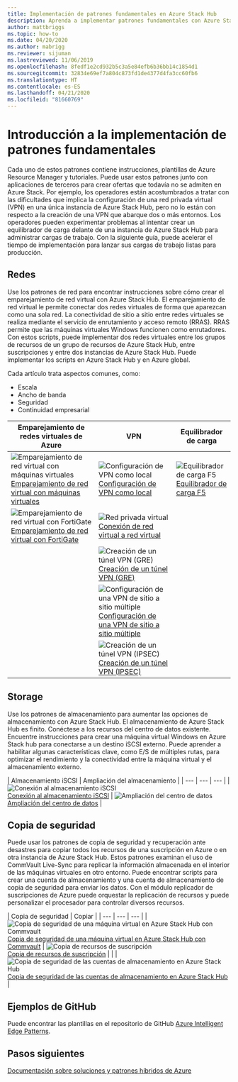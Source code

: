 ```yaml
---
title: Implementación de patrones fundamentales en Azure Stack Hub
description: Aprenda a implementar patrones fundamentales con Azure Stack Hub.
author: mattbriggs
ms.topic: how-to
ms.date: 04/20/2020
ms.author: mabrigg
ms.reviewer: sijuman
ms.lastreviewed: 11/06/2019
ms.openlocfilehash: 8fedf1e2cd932b5c3a5e84efb6b36bb14c1854d1
ms.sourcegitcommit: 32834e69ef7a804c873fd1de4377d4fa3cc60fb6
ms.translationtype: HT
ms.contentlocale: es-ES
ms.lasthandoff: 04/21/2020
ms.locfileid: "81660769"
---
```

# <a name="deploy-foundational-patterns-overview"></a>Introducción a la implementación de patrones fundamentales


Cada uno de estos patrones contiene instrucciones, plantillas de Azure Resource Manager y tutoriales. Puede usar estos patrones junto con aplicaciones de terceros para crear ofertas que todavía no se admiten en Azure Stack. Por ejemplo, los operadores están acostumbrados a tratar con las dificultades que implica la configuración de una red privada virtual (VPN) en una única instancia de Azure Stack Hub, pero no lo están con respecto a la creación de una VPN que abarque dos o más entornos. Los operadores pueden experimentar problemas al intentar crear un equilibrador de carga delante de una instancia de Azure Stack Hub para administrar cargas de trabajo. Con la siguiente guía, puede acelerar el tiempo de implementación para lanzar sus cargas de trabajo listas para producción.

## <a name="networking"></a>Redes

Use los patrones de red para encontrar instrucciones sobre cómo crear el emparejamiento de red virtual con Azure Stack Hub. El emparejamiento de red virtual le permite conectar dos redes virtuales de forma que aparezcan como una sola red. La conectividad de sitio a sitio entre redes virtuales se realiza mediante el servicio de enrutamiento y acceso remoto (RRAS). RRAS permite que las máquinas virtuales Windows funcionen como enrutadores. Con estos scripts, puede implementar dos redes virtuales entre los grupos de recursos de un grupo de recursos de Azure Stack Hub, entre suscripciones y entre dos instancias de Azure Stack Hub. Puede implementar los scripts en Azure Stack Hub y en Azure global. 

Cada artículo trata aspectos comunes, como: 
- Escala
- Ancho de banda
- Seguridad
- Continuidad empresarial

|  Emparejamiento de redes virtuales de Azure  |  VPN  |  Equilibrador de carga  |
| --- | --- | --- |
| ![Emparejamiento de red virtual con máquinas virtuales](media/deploy-foundational-patterns/icon-networking-61-virtual-networks.svg)<br>[Emparejamiento de red virtual con máquinas virtuales](azure-stack-network-howto-vnet-peering.md) | ![Configuración de VPN como local](media/deploy-foundational-patterns/icon-networking-63-virtual-network-gateways.svg)<br>[Configuración de VPN como local](azure-stack-network-howto-vnet-to-onprem.md) | ![Equilibrador de carga F5](media/deploy-foundational-patterns/icon-networking-62-load-balancers.svg)<br>[Equilibrador de carga F5](network-howto-f5.md) |
| ![Emparejamiento de red virtual con FortiGate](media/deploy-foundational-patterns/icon-networking-61-virtual-networks.svg)<br>[Emparejamiento de red virtual con FortiGate](azure-stack-network-howto-vnet-to-vnet.md) | ![Red privada virtual](media/deploy-foundational-patterns/icon-networking-63-virtual-network-gateways.svg)<br>[Conexión de red virtual a red virtual](azure-stack-network-howto-vnet-to-vnet-stacks.md) |  |
|  | ![Creación de un túnel VPN (GRE)](media/deploy-foundational-patterns/icon-networking-63-virtual-network-gateways.svg)<br>[Creación de un túnel VPN (GRE)](network-howto-vpn-tunnel-gre.md) | |
|  | ![Configuración de una VPN de sitio a sitio múltiple](media/deploy-foundational-patterns/icon-networking-63-virtual-network-gateways.svg)<br>[Configuración de una VPN de sitio a sitio múltiple](network-howto-vpn-tunnel.md) | |
|  | ![Creación de un túnel VPN (IPSEC)](media/deploy-foundational-patterns/icon-networking-63-virtual-network-gateways.svg)<br>[Creación de un túnel VPN (IPSEC)](network-howto-vpn-tunnel-ipsec.md)| |


## <a name="storage"></a>Storage

Use los patrones de almacenamiento para aumentar las opciones de almacenamiento con Azure Stack Hub. El almacenamiento de Azure Stack Hub es finito. Conéctese a los recursos del centro de datos existente. Encuentre instrucciones para crear una máquina virtual Windows en Azure Stack hub para conectarse a un destino iSCSI externo. Puede aprender a habilitar algunas características clave, como E/S de múltiples rutas, para optimizar el rendimiento y la conectividad entre la máquina virtual y el almacenamiento externo.

| Almacenamiento iSCSI | Ampliación del almacenamiento |
| --- | --- | --- |
| ![Conexión al almacenamiento iSCSI](media/deploy-foundational-patterns/icon-storage-87-storage-accounts-classic.svg)<br>[Conexión al almacenamiento iSCSI](azure-stack-network-howto-iscsi-storage.md) | ![Ampliación del centro de datos](media/deploy-foundational-patterns/icon-storage-88-recovery-services-vaults.svg)<br>[Ampliación del centro de datos](azure-stack-network-howto-extend-datacenter.md) |

## <a name="backup"></a>Copia de seguridad

Puede usar los patrones de copia de seguridad y recuperación ante desastres para copiar todos los recursos de una suscripción en Azure o en otra instancia de Azure Stack Hub. Estos patrones examinan el uso de CommVault Live-Sync para replicar la información almacenada en el interior de las máquinas virtuales en otro entorno. Puede encontrar scripts para crear una cuenta de almacenamiento y una cuenta de almacenamiento de copia de seguridad para enviar los datos. Con el módulo replicador de suscripciones de Azure puede orquestar la replicación de recursos y puede personalizar el procesador para controlar diversos recursos. 



|  Copia de seguridad  |  Copiar  |
| --- | --- | --- |
| ![Copia de seguridad de una máquina virtual en Azure Stack Hub con Commvault](media/deploy-foundational-patterns/icon-storage-100-import-export-jobs.svg)<br>[Copia de seguridad de una máquina virtual en Azure Stack Hub con Commvault](azure-stack-network-howto-backup-commvault.md) | ![Copia de recursos de suscripción](media/deploy-foundational-patterns/icon-storage-94-data-box.svg)<br>[Copia de recursos de suscripción](azure-stack-network-howto-backup-replicator.md) |
|  | ![Copia de seguridad de las cuentas de almacenamiento en Azure Stack Hub](media/deploy-foundational-patterns/icon-storage-93-storage-sync-services.svg)<br>[Copia de seguridad de las cuentas de almacenamiento en Azure Stack Hub](azure-stack-network-howto-backup-storage.md)  |

## <a name="github-samples"></a>Ejemplos de GitHub

Puede encontrar las plantillas en el repositorio de GitHub [Azure Intelligent Edge Patterns](https://github.com/Azure-Samples/azure-intelligent-edge-patterns).

## <a name="next-steps"></a>Pasos siguientes

[Documentación sobre soluciones y patrones híbridos de Azure](https://docs.microsoft.com/azure-stack/hybrid/)
